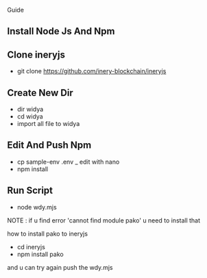 Guide
 
## Install Node Js And Npm

## Clone ineryjs
- git clone https://github.com/inery-blockchain/ineryjs

## Create New Dir
- dir widya
- cd widya
- import all file to widya

## Edit And Push Npm
- cp sample-env .env
_ edit with nano
- npm install

## Run Script
- node wdy.mjs


NOTE : if u find error 'cannot find module pako' u need to install that

how to install pako to ineryjs

- cd ineryjs
- npm install pako

and u can try again push the wdy.mjs